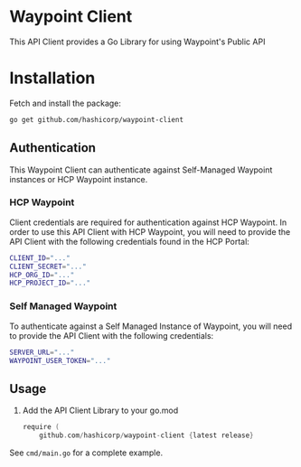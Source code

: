 # Waypoint Client

This API Client provides a Go Library for using Waypoint's Public API

# Installation
Fetch and install the package:

```bash
go get github.com/hashicorp/waypoint-client
```

## Authentication

This Waypoint Client can authenticate against Self-Managed Waypoint instances or HCP Waypoint instance. 

### HCP Waypoint

Client credentials are required for authentication against HCP Waypoint. 
In order to use this API Client with HCP Waypoint, you will need to provide the API Client 
with the following credentials found in the HCP Portal:

```bash
CLIENT_ID="..."
CLIENT_SECRET="..."
HCP_ORG_ID="..."
HCP_PROJECT_ID="..."
```

### Self Managed Waypoint
To authenticate against a Self Managed Instance of Waypoint, you will need to provide the API Client
with the following credentials:

```bash
SERVER_URL="..."
WAYPOINT_USER_TOKEN="..."
```

## Usage

1. Add the API Client Library to your go.mod

    ```go
    require (
        github.com/hashicorp/waypoint-client {latest release}
    ```

See `cmd/main.go` for a complete example.

